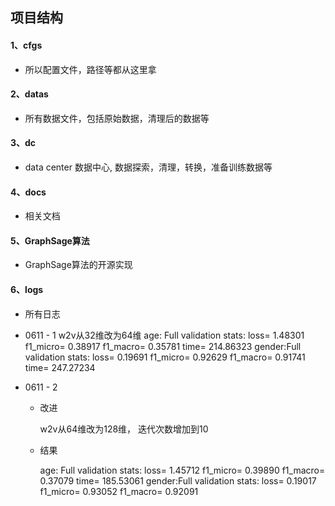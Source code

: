 ## 项目结构

#### 1、cfgs
    
- 所以配置文件，路径等都从这里拿


#### 2、datas

- 所有数据文件，包括原始数据，清理后的数据等

#### 3、dc

- data center 数据中心, 数据探索，清理，转换，准备训练数据等


#### 4、docs 

- 相关文档

#### 5、GraphSage算法

- GraphSage算法的开源实现

#### 6、logs 

- 所有日志

- 0611 - 1
w2v从32维改为64维
age: Full validation stats: loss= 1.48301 f1_micro= 0.38917 f1_macro= 0.35781 time= 214.86323
gender:Full validation stats: loss= 0.19691 f1_micro= 0.92629 f1_macro= 0.91741 time= 247.27234

- 0611 - 2

    - 改进

        w2v从64维改为128维， 迭代次数增加到10

    - 结果

        age: Full validation stats: loss= 1.45712 f1_micro= 0.39890 f1_macro= 0.37079 time= 185.53061
        gender:Full validation stats: loss= 0.19017 f1_micro= 0.93052 f1_macro= 0.92091